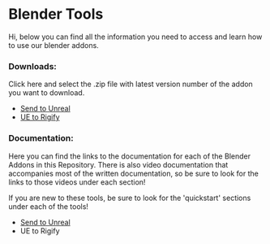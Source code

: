 # Blender Tools
Hi, below you can find all the information you need to access and learn how to use our blender addons.

### Downloads:
Click here and select the .zip file with latest version number of the addon you want to download.
* [Send to Unreal](https://github.com/EpicGames/BlenderTools/edit/master/README.md)
* [UE to Rigify](https://github.com/EpicGames/BlenderTools/edit/master/README.md)

### Documentation:
Here you can find the links to the documentation for each of the Blender Addons in this Repository. There is also video documentation that accompanies most of the written documentation, so be sure to look for the links to those videos under each section!

If you are new to these tools, be sure to look for the 'quickstart' sections under each of the tools!

* [Send to Unreal](https://github.com/EpicGames/BlenderTools/wiki/Send-to-Unreal-Home)
* UE to Rigify
